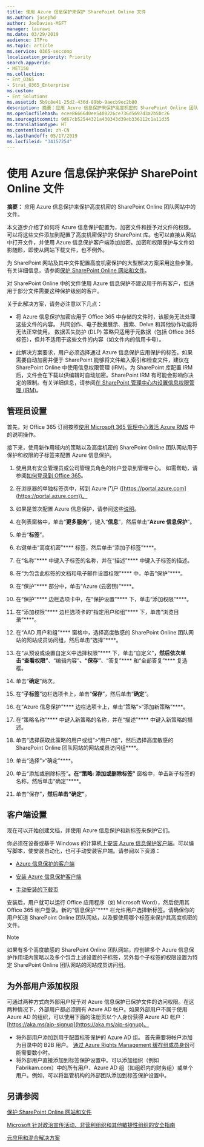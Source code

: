 ```yaml
---
title: 使用 Azure 信息保护来保护 SharePoint Online 文件
ms.author: josephd
author: JoeDavies-MSFT
manager: laurawi
ms.date: 03/29/2019
audience: ITPro
ms.topic: article
ms.service: O365-seccomp
localization_priority: Priority
search.appverid:
- MET150
ms.collection:
- Ent_O365
- Strat_O365_Enterprise
ms.custom:
- Ent_Solutions
ms.assetid: 5b9c8e41-25d2-436d-89bb-9aecb9ec2b80
description: 摘要：应用 Azure 信息保护来保护高度机密的 SharePoint Online 团队网站中的文件。
ms.openlocfilehash: ecee86666d0ee5408226ce736d5697d3a2b50c26
ms.sourcegitcommit: 9d67cb52544321a430343d39eb336112c1a11d35
ms.translationtype: HT
ms.contentlocale: zh-CN
ms.lasthandoff: 05/17/2019
ms.locfileid: "34157254"
---
```

# <a name="protect-sharepoint-online-files-with-azure-information-protection"></a>使用 Azure 信息保护来保护 SharePoint Online 文件

 **摘要：** 应用 Azure 信息保护来保护高度机密的 SharePoint Online 团队网站中的文件。
  
本文逐步介绍了如何将 Azure 信息保护配置为，加密文件和授予对文件的权限。可以将这些文件添加到配置了高度机密保护的 SharePoint 库。也可以直接从网站中打开文件，并使用 Azure 信息保护客户端添加加密。加密和权限保护与文件如影随形，即使从网站下载文件，也不例外。 

为 SharePoint 网站及其中文件配置高度机密保护的大型解决方案采用这些步骤。有关详细信息，请参阅[保护 SharePoint Online 网站和文件](secure-sharepoint-online-sites-and-files.md)。 

对 SharePoint Online 中的文件使用 Azure 信息保护不建议用于所有客户，但适用于部分文件需要这种保护级别的客户。

关于此解决方案，请务必注意以下几点：
- 将 Azure 信息保护加密应用于 Office 365 中存储的文件时，该服务无法处理这些文件的内容。 共同创作、电子数据展示、搜索、Delve 和其他协作功能将无法正常使用。 数据丢失防护 (DLP) 策略只适用于元数据（包括 Office 365 标签），但并不适用于这些文件的内容（如文件内的信用卡号）。

- 此解决方案要求，用户必须选择通过 Azure 信息保护应用保护的标签。如果需要自动加密并便于 SharePoint 能够将文件编入索引和检查文件，建议在 SharePoint Online 中使用信息权限管理 (IRM)。为 SharePoint 库配置 IRM 后，文件会在下载以供编辑时自动加密。SharePoint IRM 有可能会影响你决定的限制。有关详细信息，请参阅[在 SharePoint 管理中心内设置信息权限管理 (IRM)](https://support.office.com/article/Set-up-Information-Rights-Management-IRM-in-SharePoint-admin-center-239CE6EB-4E81-42DB-BF86-A01362FED65C)。

## <a name="admin-setup"></a>管理员设置
首先，对 Office 365 订阅按照[使用 Microsoft 365 管理中心激活 Azure RMS](https://docs.microsoft.com/information-protection/deploy-use/activate-office365) 中的说明操作。
  
接下来，使用新作用域内的策略以及高度机密的 SharePoint Online 团队网站用于保护和权限的子标签来配置 Azure 信息保护。
  
1. 使用具有安全管理员或公司管理员角色的帐户登录到管理中心。 如需帮助，请参阅[如何登录到 Office 365](https://support.office.com/Article/Where-to-sign-in-to-Office-365-e9eb7d51-5430-4929-91ab-6157c5a050b4)。
    
2. 在浏览器的单独标签页中，转到 Azure 门户 ([https://portal.azure.com](https://portal.azure.com))。
    
3. 如果是首次配置 Azure 信息保护，请参阅这些[说明](https://docs.microsoft.com/information-protection/deploy-use/configure-policy#to-access-the-azure-information-protection-blade-for-the-first-time)。

4. 在列表窗格中，单击“**更多服务**”，键入“**信息**”，然后单击“**Azure 信息保护**”。

5. 单击“**标签**”。
    
6. 右键单击“高度机密”**** 标签，然后单击“添加子标签”****。
    
7. 在“名称”**** 中键入子标签的名称，并在“描述”**** 中键入子标签的描述。
    
8. 在“为包含此标签的文档和电子邮件设置权限”**** 中，单击“保护”****。
    
9. 在“保护”**** 部分中，单击“Azure (云密钥)”****。
    
10. 在“保护”**** 边栏选项卡中，在“保护设置”**** 下，单击“添加权限”****。
    
11. 在“添加权限”**** 边栏选项卡的“指定用户和组”**** 下，单击“浏览目录”****。
    
12. 在“AAD 用户和组”**** 窗格中，选择高度敏感的 SharePoint Online 团队网站的网站成员访问组，然后单击“选择”****。
    
13. 在“从预设或设置自定义中选择权限”**** 下，单击“自定义”****，然后依次单击“查看权限”****、“编辑内容”****、“保存”****、“答复”**** 和“全部答复”**** 复选框。
    
14. 单击“**确定**”两次。
    
15. 在“**子标签**”边栏选项卡上，单击“**保存**”，然后单击“**确定**”。

16. 在“Azure 信息保护”**** 边栏选项卡上，单击“策略”>“添加新策略”****。
    
17. 在“策略名称”**** 中键入新策略的名称，并在“描述”**** 中键入新策略的描述。
    
18. 单击“选择获取此策略的用户或组”>“用户/组”，然后选择高度敏感的 SharePoint Online 团队网站的网站成员访问组****。
    
19. 单击“选择”>“确定”****。

20. 单击“添加或删除标签”****。在“策略: 添加或删除标签”**** 窗格中，单击新子标签的名称，然后单击“确定”****。   

21. 单击“保存”****，然后单击“确定”****。
 
## <a name="client-setup"></a>客户端设置
现在可以开始创建文档，并使用 Azure 信息保护和新标签来保护它们。
  
你必须在设备或基于 Windows 的计算机上[安装 Azure 信息保护客户端](https://docs.microsoft.com/information-protection/rms-client/install-client-app)。可以编写脚本，使安装自动化，也可手动安装客户端。请参阅以下资源：
  
- [Azure 信息保护的客户端](https://docs.microsoft.com/information-protection/rms-client/use-client)
    
- [安装 Azure 信息保护客户端](https://docs.microsoft.com/information-protection/rms-client/client-admin-guide)
    
- [手动安装的下载页](https://www.microsoft.com/download/details.aspx?id=53018)
    
安装后，用户就可以运行 Office 应用程序（如 Microsoft Word），然后使用其 Office 365 帐户登录。新的“信息保护”**** 栏允许用户选择新标签。请确保你的用户知道 SharePoint Online 团队网站，以及要使用哪个标签来保护其高度机密的文件。
  
> [!NOTE]
> 如果有多个高度敏感的 SharePoint Online 团队网站，应创建多个 Azure 信息保护作用域内策略以及多个包含上述设置的子标签，另外每个子标签的权限设置为特定 SharePoint Online 团队网站的网站成员访问组。 
  
## <a name="adding-permissions-for-external-users"></a>为外部用户添加权限
可通过两种方式向外部用户授予对 Azure 信息保护已保护文件的访问权限。在这两种情况下，外部用户都必须拥有 Azure AD 帐户。如果外部用户不属于使用 Azure AD 的组织，可以使用下面的注册页以个人身份获得 Azure AD 帐户：[https://aka.ms/aip-signup](https://aka.ms/aip-signup)。

 - 将外部用户添加到用于配置标签保护的 Azure AD 组。 首先需要将帐户添加为目录中的 B2B 用户。 [通过 Azure Rights Management 缓存组成员身份](https://docs.microsoft.com/azure/information-protection/plan-design/prepare#group-membership-caching-by-azure-information-protection)可能需要数小时。  
 - 将外部用户直接添加到标签保护设置中。可以添加组织（例如 Fabrikam.com）中的所有用户、Azure AD 组（如组织内的财务组）或单个用户。例如，可以将监管机构的外部团队添加到标签保护设置中。

## <a name="see-also"></a>另请参阅

[保护 SharePoint Online 网站和文件](secure-sharepoint-online-sites-and-files.md)
  
[Microsoft 针对政治宣传活动、非营利组织和其他敏捷性组织的安全指南](microsoft-security-guidance-for-political-campaigns-nonprofits-and-other-agile-o.md)
  
[云应用和混合解决方案](https://docs.microsoft.com/office365/enterprise/cloud-adoption-and-hybrid-solutions)
